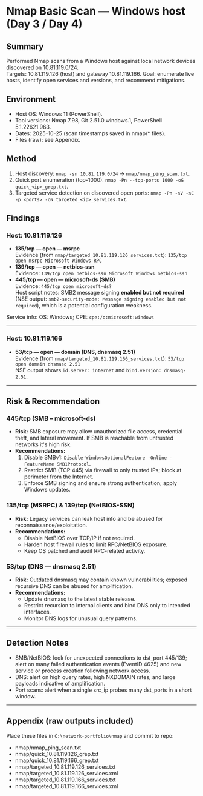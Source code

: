 ﻿# Nmap Basic Scan — Windows host (Day 3 / Day 4)

## Summary
Performed Nmap scans from a Windows host against local network devices discovered on 10.81.119.0/24.  
Targets: 10.81.119.126 (host) and gateway 10.81.119.166. Goal: enumerate live hosts, identify open services and versions, and recommend mitigations.

## Environment
- Host OS: Windows 11 (PowerShell).  
- Tool versions: Nmap 7.98, Git 2.51.0.windows.1, PowerShell 5.1.22621.963.
- Dates: 2025-10-25 (scan timestamps saved in nmap/* files).
- Files (raw): see Appendix.

## Method
1. Host discovery: `nmap -sn 10.81.119.0/24` → `nmap/nmap_ping_scan.txt`.
2. Quick port enumeration (top-1000): `nmap -Pn --top-ports 1000 -oG quick_<ip>_grep.txt`.
3. Targeted service detection on discovered open ports: `nmap -Pn -sV -sC -p <ports> -oN targeted_<ip>_services.txt`.

## Findings

### Host: 10.81.119.126
- **135/tcp — open — msrpc**  
  Evidence (from `nmap/targeted_10.81.119.126_services.txt`): `135/tcp open msrpc Microsoft Windows RPC`
- **139/tcp — open — netbios-ssn**  
  Evidence: `139/tcp open netbios-ssn Microsoft Windows netbios-ssn`
- **445/tcp — open — microsoft-ds (SMB)**  
  Evidence: `445/tcp open microsoft-ds?`  
  Host script notes: SMB2 message signing **enabled but not required** (NSE output: `smb2-security-mode: Message signing enabled but not required`), which is a potential configuration weakness.

Service info: OS: Windows; CPE: `cpe:/o:microsoft:windows`

---

### Host: 10.81.119.166
- **53/tcp — open — domain (DNS, dnsmasq 2.51)**  
  Evidence (from `nmap/targeted_10.81.119.166_services.txt`): `53/tcp open domain dnsmasq 2.51`  
  NSE output shows `id.server: internet` and `bind.version: dnsmasq-2.51`.

---

## Risk & Recommendation

### 445/tcp (SMB – microsoft-ds)
- **Risk:** SMB exposure may allow unauthorized file access, credential theft, and lateral movement. If SMB is reachable from untrusted networks it's high risk.
- **Recommendations:**
  1. Disable SMBv1: `Disable-WindowsOptionalFeature -Online -FeatureName SMB1Protocol`.
  2. Restrict SMB (TCP 445) via firewall to only trusted IPs; block at perimeter from the Internet.
  3. Enforce SMB signing and ensure strong authentication; apply Windows updates.

### 135/tcp (MSRPC) & 139/tcp (NetBIOS-SSN)
- **Risk:** Legacy services can leak host info and be abused for reconnaissance/exploitation.
- **Recommendations:**
  - Disable NetBIOS over TCP/IP if not required.
  - Harden host firewall rules to limit RPC/NetBIOS exposure.
  - Keep OS patched and audit RPC-related activity.

### 53/tcp (DNS — dnsmasq 2.51)
- **Risk:** Outdated dnsmasq may contain known vulnerabilities; exposed recursive DNS can be abused for amplification.
- **Recommendations:**
  - Update dnsmasq to the latest stable release.
  - Restrict recursion to internal clients and bind DNS only to intended interfaces.
  - Monitor DNS logs for unusual query patterns.

---

## Detection Notes
- SMB/NetBIOS: look for unexpected connections to dst_port 445/139; alert on many failed authentication events (EventID 4625) and new service or process creation following network access.
- DNS: alert on high query rates, high NXDOMAIN rates, and large payloads indicative of amplification.
- Port scans: alert when a single src_ip probes many dst_ports in a short window.

---

## Appendix (raw outputs included)
Place these files in `C:\network-portfolio\nmap` and commit to repo:

- nmap/nmap_ping_scan.txt
- nmap/quick_10.81.119.126_grep.txt
- nmap/quick_10.81.119.166_grep.txt
- nmap/targeted_10.81.119.126_services.txt
- nmap/targeted_10.81.119.126_services.xml
- nmap/targeted_10.81.119.166_services.txt
- nmap/targeted_10.81.119.166_services.xml

